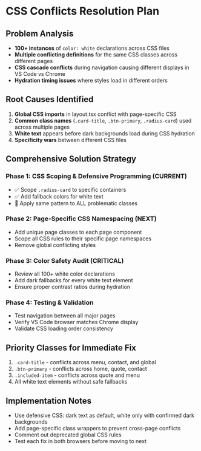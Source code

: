 # CSS Conflicts Resolution Plan

## Problem Analysis
- **100+ instances** of `color: white` declarations across CSS files
- **Multiple conflicting definitions** for the same CSS classes across different pages
- **CSS cascade conflicts** during navigation causing different displays in VS Code vs Chrome
- **Hydration timing issues** where styles load in different orders

## Root Causes Identified
1. **Global CSS imports** in layout.tsx conflict with page-specific CSS
2. **Common class names** (`.card-title`, `.btn-primary`, `.radius-card`) used across multiple pages
3. **White text** appears before dark backgrounds load during CSS hydration
4. **Specificity wars** between different CSS files

## Comprehensive Solution Strategy

### Phase 1: CSS Scoping & Defensive Programming (CURRENT)
- ✅ Scope `.radius-card` to specific containers
- ✅ Add fallback colors for white text
- 🔄 Apply same pattern to ALL problematic classes

### Phase 2: Page-Specific CSS Namespacing (NEXT)
- Add unique page classes to each page component
- Scope all CSS rules to their specific page namespaces
- Remove global conflicting styles

### Phase 3: Color Safety Audit (CRITICAL)
- Review all 100+ white color declarations
- Add dark fallbacks for every white text element
- Ensure proper contrast ratios during hydration

### Phase 4: Testing & Validation
- Test navigation between all major pages
- Verify VS Code browser matches Chrome display
- Validate CSS loading order consistency

## Priority Classes for Immediate Fix
1. `.card-title` - conflicts across menu, contact, and global
2. `.btn-primary` - conflicts across home, quote, contact
3. `.included-item` - conflicts across quote and menu
4. All white text elements without safe fallbacks

## Implementation Notes
- Use defensive CSS: dark text as default, white only with confirmed dark backgrounds
- Add page-specific class wrappers to prevent cross-page conflicts
- Comment out deprecated global CSS rules
- Test each fix in both browsers before moving to next

